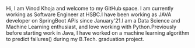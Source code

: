 Hi, I am Vinod Khoja and welcome to my GitHub space.
I am currently working as Software Engineer at HSBC.I have been working as JAVA developer on SpringBoot APIs since January'21.I am a Data Science and Machine Learning enthusiast, and love working with Python.Previously before starting work in Java, I have worked on a machine learning algorithm to predict failures(<domian-confidential>) during my B.Tech. graduation project.

<!---
vinodkhojaiitr/vinodkhojaiitr is a ✨ special ✨ repository because its `README.md` (this file) appears on your GitHub profile.
You can click the Preview link to take a look at your changes.
--->
